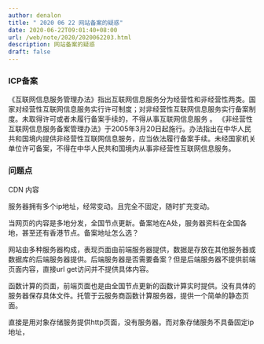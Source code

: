 ```yaml
---
author: denalon
title: " 2020 06 22 网站备案的疑惑"
date: 2020-06-22T09:01:40+08:00
url: /web/note/2020/2020062203.html
description: 网站备案的疑惑
draft: false
---
```


### ICP备案

《互联网信息服务管理办法》指出互联网信息服务分为经营性和非经营性两类。国家对经营性互联网信息服务实行许可制度；对非经营性互联网信息服务实行备案制度。未取得许可或者未履行备案手续的，不得从事互联网信息服务   。
《非经营性互联网信息服务备案管理办法》于2005年3月20日起施行。办法指出在中华人民共和国境内提供非经营性互联网信息服务，应当依法履行备案手续。未经国家机关单位许可备案，不得在中华人民共和国境内从事非经营性互联网信息服务。

### 问题点

CDN 内容

服务器拥有多个ip地址，经常变动。且完全不固定，随时扩充变动。

当网页的内容是多地分发，全国节点更新。备案地在A处，服务器资料在全国各地，甚至还有香港节点。备案地址怎么选？

网站由多种服务器构成，表现页面由前端服务器提供，数据是存放在其他服务器或数据库的后端服务器提供。后端服务器是否需要备案？但是后端服务器不提供前端页面内容，直接url get访问并不提供具体内容。

函数计算的页面，前端页面也是由全国节点更新的函数计算实时提供。没有具体的服务器保存具体文件。托管于云服务商函数计算服务器，提供一个简单的静态页面。


直接是用对象存储服务提供http页面，没有服务器。而对象存储服务不具备固定ip地址，